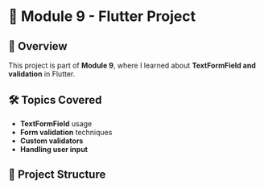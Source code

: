 # 📱 Module 9 - Flutter Project  

## 🚀 Overview  
This project is part of **Module 9**, where I learned about **TextFormField and validation** in Flutter.  

## 🛠️ Topics Covered  
- **TextFormField** usage  
- **Form validation** techniques  
- **Custom validators**  
- **Handling user input**  

## 📂 Project Structure  
